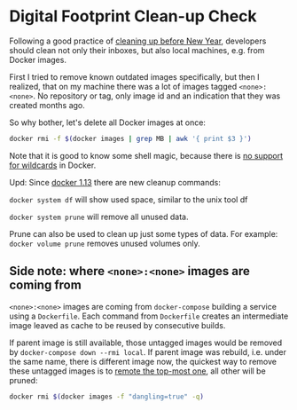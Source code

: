# Digital Footprint Clean-up Check

Following a good practice of [cleaning up before New Year][], developers should
clean not only their inboxes, but also local machines, e.g. from Docker images.

[cleaning up before New Year]: https://www.facebook.com/smashmag/photos/a.421623662489.198486.45576747489/10154921148452490/?type=3&theater

First I tried to remove known outdated images specifically, but then I realized,
that on my machine there was a lot of images tagged `<none>:<none>`. No
repository or tag, only image id and an indication that they was created months
ago.

So why bother, let's delete all Docker images at once:

```sh
docker rmi -f $(docker images | grep MB | awk '{ print $3 }')
```

Note that it is good to know some shell magic, because there is
[no support for wildcards][] in Docker.

[no support for wildcards]: https://github.com/docker/docker/issues/17237

Upd: Since [docker 1.13](https://blog.docker.com/2017/01/whats-new-in-docker-1-13/) there are new cleanup commands:

`docker system df` will show used space, similar to the unix tool df

`docker system prune` will remove all unused data.

Prune can also be used to clean up just some types of data. For example: `docker volume prune` removes unused volumes only.

## Side note: where `<none>:<none>` images are coming from

`<none>:<none>` images are coming from `docker-compose` building a service
using a `Dockerfile`. Each command from `Dockerfile` creates an intermediate
image leaved as cache to be reused by consecutive builds.

If parent image is still available, those untagged images would be removed by
`docker-compose down --rmi local`. If parent image was rebuild, i.e. under the
same name, there is different image now, the quickest way to remove these
untagged images is to [remote the top-most one][], all other will be pruned:

```sh
docker rmi $(docker images -f "dangling=true" -q)
```

[remote the top-most one]: http://www.projectatomic.io/blog/2015/07/what-are-docker-none-none-images/
